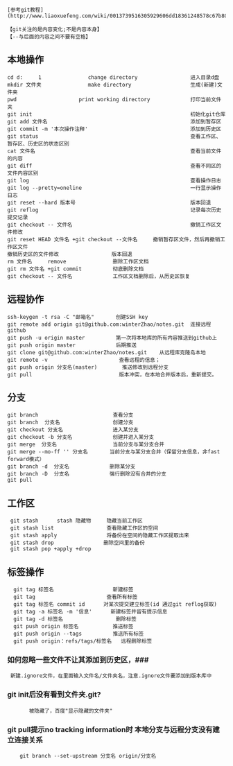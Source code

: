 
    [参考git教程](http://www.liaoxuefeng.com/wiki/0013739516305929606dd18361248578c67b8067c8c017b000);

    【git关注的是内容变化;不是内容本身】
    【--与后面的内容之间不要有空格】

## 本地操作 ##
    cd d:     1               change directory                 进入目录d盘
    mkdir 文件夹               make directory                   生成(新建)文件夹
    pwd                    print working directory             打印当前文件夹
    git init                                                   初始化git仓库
    git add 文件名                                              添加到暂存区
    git commit -m '本次操作注释'                                 添加到历史区
    git status                                                 查看工作区、暂存区、历史区的状态区别
    cat 文件名                                                  查看当前文件的内容
    git diff                                                   查看不同区的文件内容区别
    git log                                                    查看操作日志
    git log --pretty=oneline                                   一行显示操作日志
    git reset --hard 版本号                                     版本回退
    git reflog                                                 记录每次历史提交记录
    git checkout -- 文件名                                      撤销工作区文件修改
    git reset HEAD 文件名 +git checkout --文件名     撤销暂存区文件，然后再撤销工作区文件
    撤销历史区的文件修改                 版本回退
    rm 文件名     remove               删除工作区文档
    git rm 文件名 +git commit          彻底删除文档
    git checkout -- 文件名             工作区文档删除后，从历史区恢复


## 远程协作 ##
    ssh-keygen -t rsa -C "邮箱名"       创建SSH key
    git remote add origin git@github.com:winterZhao/notes.git  连接远程github
    git push -u origin master          第一次将本地库的所有内容推送到github上
    git push origin master             后期推送
    git clone git@github.com:winterZhao/notes.git    从远程库克隆岛本地
    git remote -v                       查看远程的信息；
    git push origin 分支名(master)        推送修改到远程分支
    git pull                            版本冲突，在本地合并版本后，重新提交。





## 分支 ##
    git branch                        查看分支
    git branch  分支名                 创建分支
    git checkout 分支名                进入某分支
    git checkout -b 分支名             创建并进入某分支
    git merge  分支名                  当前分支与某分支合并
    git merge --mo-ff '' 分支名       当前分支与某分支合并（保留分支信息，非fast forward模式）
    git branch -d  分支名             删除某分支
    git branch -D  分支名             强行删除没有合并的分支
    git pull

## 工作区 ##
     git stash      stash 隐藏物     隐藏当前工作区
     git stash list                 查看隐藏工作区的空间
     git stash apply                将备份在空间的隐藏工作区提取出来
     git stash drop                删除空间里的备份
     git stash pop +apply +drop



## 标签操作 ##
      git tag 标签名                   新建标签
      git tag                       查看所有标签
      git tag 标签名 commit id      对某次提交建立标签(id 通过git reflog获取)
      git tag -a 标签名 -m '信息'      新建标签并留有提示信息
      git tag -d 标签名                 删除标签
      git push origin 标签名           推送标签
      git push origin --tags          推送所有标签
      git push origin：refs/tags/标签名   远程删除标签





### 如何忽略一些文件不让其添加到历史区，###
     新建.ignore文件，在里面输入文件名/文件夹名，注意.ignore文件要添加到版本库中




### git init后没有看到文件夹.git?
           被隐藏了，百度"显示隐藏的文件夹"

### git pull提示no tracking information时 本地分支与远程分支没有建立连接关系 ###
        git branch --set-upstream 分支名 origin/分支名